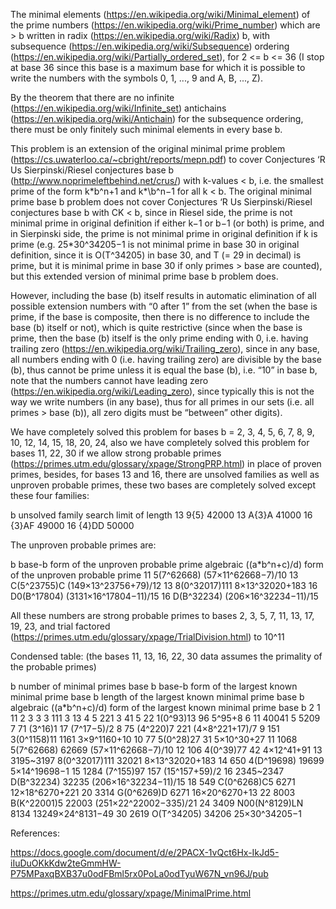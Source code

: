 The minimal elements (https://en.wikipedia.org/wiki/Minimal_element) of the prime numbers (https://en.wikipedia.org/wiki/Prime_number) which are > b written in radix (https://en.wikipedia.org/wiki/Radix) b, with subsequence (https://en.wikipedia.org/wiki/Subsequence) ordering (https://en.wikipedia.org/wiki/Partially_ordered_set), for 2 <= b <= 36 (I stop at base 36 since this base is a maximum base for which it is possible to write the numbers with the symbols 0, 1, ..., 9 and A, B, ..., Z).

By the theorem that there are no infinite (https://en.wikipedia.org/wiki/Infinite_set) antichains (https://en.wikipedia.org/wiki/Antichain) for the subsequence ordering, there must be only finitely such minimal elements in every base b.

This problem is an extension of the original minimal prime problem (https://cs.uwaterloo.ca/~cbright/reports/mepn.pdf) to cover Conjectures ‘R Us Sierpinski/Riesel conjectures base b (http://www.noprimeleftbehind.net/crus/) with k-values < b, i.e. the smallest prime of the form k\*b^n+1 and k*\b^n−1 for all k < b. The original minimal prime base b problem does not cover Conjectures ‘R Us Sierpinski/Riesel conjectures base b with CK < b, since in Riesel side, the prime is not minimal prime in original definition if either k−1 or b−1 (or both) is prime, and in Sierpinski side, the prime is not minimal prime in original definition if k is prime (e.g. 25\*30^34205−1 is not minimal prime in base 30 in original definition, since it is O(T^34205) in base 30, and T (= 29 in decimal) is prime, but it is minimal prime in base 30 if only primes > base are counted), but this extended version of minimal prime base b problem does.

However, including the base (b) itself results in automatic elimination of all possible extension numbers with “0 after 1” from the set (when the base is prime, if the base is composite, then there is no difference to include the base (b) itself or not), which is quite restrictive (since when the base is prime, then the base (b) itself is the only prime ending with 0, i.e. having trailing zero (https://en.wikipedia.org/wiki/Trailing_zero), since in any base, all numbers ending with 0 (i.e. having trailing zero) are divisible by the base (b), thus cannot be prime unless it is equal the base (b), i.e. “10” in base b, note that the numbers cannot have leading zero (https://en.wikipedia.org/wiki/Leading_zero), since typically this is not the way we write numbers (in any base), thus for all primes in our sets (i.e. all primes > base (b)), all zero digits must be “between” other digits).

We have completely solved this problem for bases b = 2, 3, 4, 5, 6, 7, 8, 9, 10, 12, 14, 15, 18, 20, 24, also we have completely solved this problem for bases 11, 22, 30 if we allow strong probable primes (https://primes.utm.edu/glossary/xpage/StrongPRP.html) in place of proven primes, besides, for bases 13 and 16, there are unsolved families as well as unproven probable primes, these two bases are completely solved except these four families:

b	unsolved family	search limit of length
13	9{5}	42000
13	A{3}A	41000
16	{3}AF	49000
16	{4}DD	50000

The unproven probable primes are:

b	base-b form of the unproven probable prime	algebraic ((a\*b^n+c)/d) form of the unproven probable prime
11	5(7^62668)	(57×11^62668−7)/10
13	C(5^23755)C	(149×13^23756+79)/12
13	8(0^32017)111	8×13^32020+183
16	D0(B^17804)	(3131×16^17804−11)/15
16	D(B^32234)	(206×16^32234−11)/15

All these numbers are strong probable primes to bases 2, 3, 5, 7, 11, 13, 17, 19, 23, and trial factored (https://primes.utm.edu/glossary/xpage/TrialDivision.html) to 10^11

Condensed table: (the bases 11, 13, 16, 22, 30 data assumes the primality of the probable primes)

b	number of minimal primes base b	base-b form of the largest known minimal prime base b	length of the largest known minimal prime base b	algebraic ((a\*b^n+c)/d) form of the largest known minimal prime base b
2	1	11	2	3
3	3	111	3	13
4	5	221	3	41
5	22	1(0^93)13	96	5^95+8
6	11	40041	5	5209
7	71	(3^16)1	17	(7^17−5)/2
8	75	(4^220)7	221	(4×8^221+17)/7
9	151	3(0^1158)11	1161	3×9^1160+10
10	77	5(0^28)27	31	5×10^30+27
11	1068	5(7^62668)	62669	(57×11^62668−7)/10
12	106	4(0^39)77	42	4×12^41+91
13	3195\~3197	8(0^32017)111	32021	8×13^32020+183
14	650	4(D^19698)	19699	5×14^19698−1
15	1284	(7^155)97	157	(15^157+59)/2
16	2345\~2347	D(B^32234)	32235	(206×16^32234−11)/15
18	549	C(0^6268)C5	6271	12×18^6270+221
20	3314	G(0^6269)D	6271	16×20^6270+13
22	8003	B(K^22001)5	22003	(251×22^22002−335)/21
24	3409	N00(N^8129)LN	8134	13249×24^8131−49
30	2619	O(T^34205)	34206	25×30^34205−1

References:

https://docs.google.com/document/d/e/2PACX-1vQct6Hx-IkJd5-iIuDuOKkKdw2teGmmHW-P75MPaxqBXB37u0odFBml5rx0PoLa0odTyuW67N_vn96J/pub

https://primes.utm.edu/glossary/xpage/MinimalPrime.html
